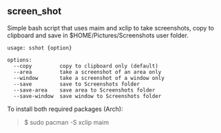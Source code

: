 screen_shot
---

Simple bash script that uses maim and xclip to
take screenshots, copy to clipboard and save
in $HOME/Pictures/Screenshots user folder.

```
usage: sshot {option}

options:
  --copy         copy to clipboard only (default)
  --area         take a screenshot of an area only
  --window       take a screenshot of a window only
  --save         save to Screenshots folder
  --save-area    save area to Screenshots folder
  --save-window  save window to Screenshots folder
```

To install both required packages (Arch):
> $ sudo pacman -S xclip maim